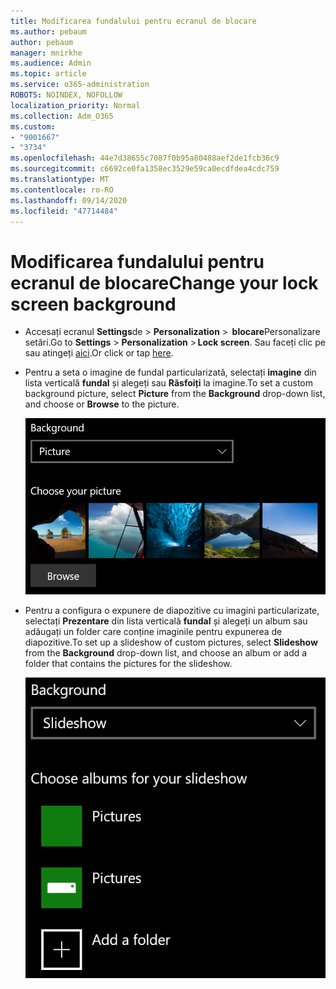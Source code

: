 ```yaml
---
title: Modificarea fundalului pentru ecranul de blocare
ms.author: pebaum
author: pebaum
manager: mnirkhe
ms.audience: Admin
ms.topic: article
ms.service: o365-administration
ROBOTS: NOINDEX, NOFOLLOW
localization_priority: Normal
ms.collection: Adm_O365
ms.custom:
- "9001667"
- "3734"
ms.openlocfilehash: 44e7d38655c7087f0b95a80488aef2de1fcb36c9
ms.sourcegitcommit: c6692ce0fa1358ec3529e59ca0ecdfdea4cdc759
ms.translationtype: MT
ms.contentlocale: ro-RO
ms.lasthandoff: 09/14/2020
ms.locfileid: "47714484"
---
```

# <a name="change-your-lock-screen-background"></a><span data-ttu-id="1e50f-102">Modificarea fundalului pentru ecranul de blocare</span><span class="sxs-lookup"><span data-stu-id="1e50f-102">Change your lock screen background</span></span>

- <span data-ttu-id="1e50f-103">Accesați ecranul **Settings**de  >  **Personalization**  >  **blocare**Personalizare setări.</span><span class="sxs-lookup"><span data-stu-id="1e50f-103">Go to **Settings** > **Personalization** > **Lock screen**.</span></span> <span data-ttu-id="1e50f-104">Sau faceți clic pe sau atingeți [aici](ms-settings:lockscreen?activationSource=GetHelp).</span><span class="sxs-lookup"><span data-stu-id="1e50f-104">Or click or tap [here](ms-settings:lockscreen?activationSource=GetHelp).</span></span>

- <span data-ttu-id="1e50f-105">Pentru a seta o imagine de fundal particularizată, selectați **imagine** din lista verticală **fundal** și alegeți sau **Răsfoiți** la imagine.</span><span class="sxs-lookup"><span data-stu-id="1e50f-105">To set a custom background picture, select **Picture** from the **Background** drop-down list, and choose or **Browse** to the picture.</span></span>

  ![Setați o imagine de fundal particularizată.](media/set-custom-background-pic.png)

- <span data-ttu-id="1e50f-107">Pentru a configura o expunere de diapozitive cu imagini particularizate, selectați **Prezentare** din lista verticală **fundal** și alegeți un album sau adăugați un folder care conține imaginile pentru expunerea de diapozitive.</span><span class="sxs-lookup"><span data-stu-id="1e50f-107">To set up a slideshow of custom pictures, select **Slideshow** from the **Background** drop-down list, and choose an album or add a folder that contains the pictures for the slideshow.</span></span>

  ![Configurați o expunere de diapozitive cu imagini particularizate.](media/set-up-slideshow-background.png)
